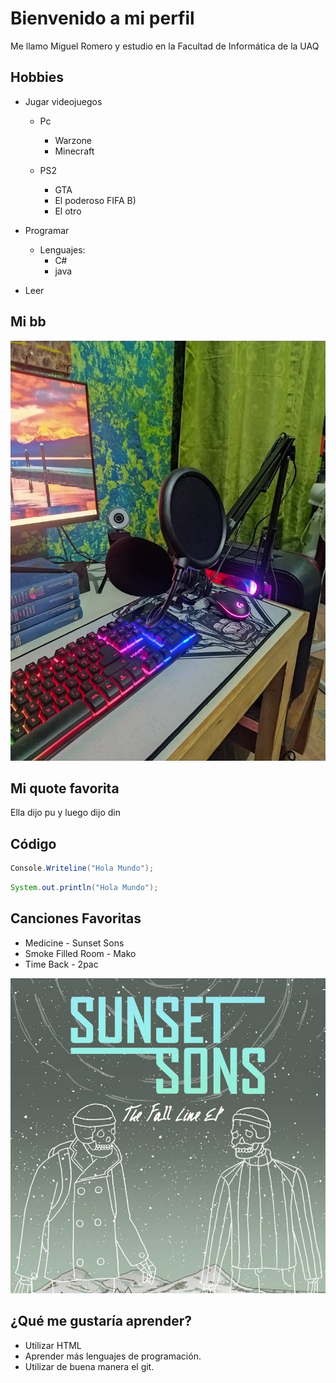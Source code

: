 # Bienvenido a mi perfil

Me llamo Miguel Romero y estudio en la Facultad de Informática de la UAQ 

## Hobbies
- Jugar videojuegos
    - Pc
        - Warzone 
        - Minecraft 

    - PS2 
        - GTA 
        - El poderoso FIFA B)
        - El otro
- Programar 
    - Lenguajes:
        - C#
        - java
    
- Leer 

## Mi bb
![Foto de mi bb](Piciosa.jpeg)

## Mi quote favorita
Ella dijo pu y luego dijo din

## Código 

```c#
Console.Writeline("Hola Mundo");
```


```java
System.out.println("Hola Mundo");
```
## Canciones Favoritas 
- Medicine - Sunset Sons
- Smoke Filled Room - Mako 
- Time Back - 2pac

![Sunset Sons](SunsetSons.jpg)

## ¿Qué me gustaría aprender? 
- Utilizar HTML 
- Aprender más lenguajes de programación.
- Utilizar de buena manera el git. 